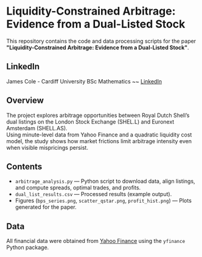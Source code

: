 # Liquidity-Constrained Arbitrage: Evidence from a Dual-Listed Stock

This repository contains the code and data processing scripts for the paper  
**"Liquidity-Constrained Arbitrage: Evidence from a Dual-Listed Stock"**.

## LinkedIn
James Cole - Cardiff University BSc Mathematics ~~ [LinkedIn](https://www.linkedin.com/in/jamescole05/)

## Overview
The project explores arbitrage opportunities between Royal Dutch Shell’s dual listings on the London Stock Exchange (SHEL.L) and Euronext Amsterdam (SHELL.AS).  
Using minute-level data from Yahoo Finance and a quadratic liquidity cost model, the study shows how market frictions limit arbitrage intensity even when visible mispricings persist.

## Contents
- `arbitrage_analysis.py` — Python script to download data, align listings, and compute spreads, optimal trades, and profits.
- `dual_list_results.csv` — Processed results (example output).
- Figures (`bps_series.png`, `scatter_qstar.png`, `profit_hist.png`) — Plots generated for the paper.

## Data
All financial data were obtained from [Yahoo Finance](https://finance.yahoo.com/) using the `yfinance` Python package.


